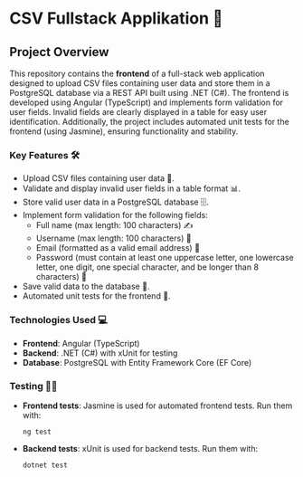 # CSV Fullstack Applikation 🚀

## Project Overview

This repository contains the **frontend** of a full-stack web application designed to upload CSV files containing user data and store them in a PostgreSQL database via a REST API built using .NET (C#). The frontend is developed using Angular (TypeScript) and implements form validation for user fields. Invalid fields are clearly displayed in a table for easy user identification. Additionally, the project includes automated unit tests for the frontend (using Jasmine), ensuring functionality and stability.

### Key Features 🛠️
- Upload CSV files containing user data 📂.
- Validate and display invalid user fields in a table format 📊.
- Store valid user data in a PostgreSQL database 🗄️.
- Implement form validation for the following fields:
  - Full name (max length: 100 characters) ✍️
  - Username (max length: 100 characters) 👤
  - Email (formatted as a valid email address) 📧
  - Password (must contain at least one uppercase letter, one lowercase letter, one digit, one special character, and be longer than 8 characters) 🔑
- Save valid data to the database 💾.
- Automated unit tests for the frontend 🧪.

### Technologies Used 💻
- **Frontend**: Angular (TypeScript)
- **Backend**: .NET (C#) with xUnit for testing
- **Database**: PostgreSQL with Entity Framework Core (EF Core)

### Testing 🧑‍🔬

- **Frontend tests**: Jasmine is used for automated frontend tests. Run them with:
  ```
  ng test
  ```

- **Backend tests**: xUnit is used for backend tests. Run them with:
  ```
  dotnet test
  ```
